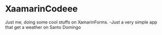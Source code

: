 # XaamarinCodeee
Just me, doing some cool stuffs on XamarinForms.
-Just a very simple app that get a weather on Santo Domingo 

